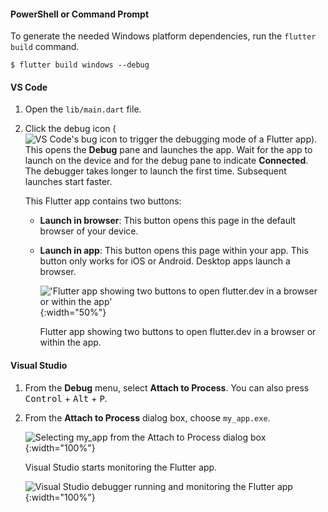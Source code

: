 #### PowerShell or Command Prompt

To generate the needed Windows platform dependencies,
run the `flutter build` command.

```terminal
$ flutter build windows --debug
```

#### VS Code

1. Open the `lib/main.dart` file.

1. Click the debug icon
   (![VS Code's bug icon to trigger the debugging mode of a Flutter app](/assets/images/docs/testing/debugging/vscode-ui/icons/debug.png)).
   This opens the **Debug** pane and launches the app.
   Wait for the app to launch on the device and for the debug pane to
   indicate **Connected**.
   The debugger takes longer to launch the first time.
   Subsequent launches start faster.

   This Flutter app contains two buttons:

   - **Launch in browser**: This button opens this page in the
     default browser of your device.
   - **Launch in app**: This button opens this page within your app.
     This button only works for iOS or Android. Desktop apps launch a browser.

     !['Flutter app showing two buttons to open flutter.dev in a browser or within the app'](/assets/images/docs/testing/debugging/native/windows/url-launcher-app.png){:width="50%"}
     <div markdown="1">
     Flutter app showing two buttons to open flutter.dev in a browser or within the app.
     </div>

#### Visual Studio

1. From the **Debug** menu, select **Attach to Process**.
   You can also press <kbd>Control</kbd> + <kbd>Alt</kbd> + <kbd>P</kbd>.
1. From the **Attach to Process** dialog box, choose `my_app.exe`.

   ![Selecting my_app from the Attach to Process dialog box](/assets/images/docs/testing/debugging/native/visual-studio/attach-to-process-dialog.png){:width="100%"}

   Visual Studio starts monitoring the Flutter app.

   ![Visual Studio debugger running and monitoring the Flutter app](/assets/images/docs/testing/debugging/native/visual-studio/debugger-active.png){:width="100%"}